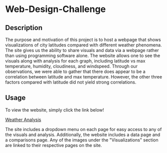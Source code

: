 # Web-Design-Challenge

## Description

The purpose and motivation of this project is to host a webpage that shows visualizations of city latitudes compared with different weather phenomena. The site gives us the ability to share visuals and data via a webpage rather than using programming software alone. The website allows one to see the visuals along with analysis for each graph, including latitude vs max temperature, humidity, cloudiness, and windspeed. Through our observations, we were able to gather that there does appear to be a correlation between latitude and max temperature. However, the other three factors compared with latitude did not yield strong correlations. 

## Usage

To view the website, simply click the link below!

[Weather Analysis](https://truthprice.github.io/web-design-challenge/)

The site includes a dropdown menu on each page for easy access to any of the visuals and analysis. Additionally, the website includes a data page and a comparisons page. Any of the images under the "Visualizations" section are linked to their respective pages on the site. 
